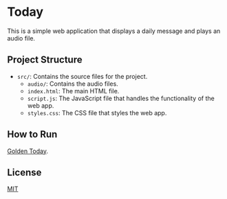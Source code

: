 # Today

This is a simple web application that displays a daily message and plays an audio file.

## Project Structure

- `src/`: Contains the source files for the project.
  - `audio/`: Contains the audio files.
  - `index.html`: The main HTML file.
  - `script.js`: The JavaScript file that handles the functionality of the web app.
  - `styles.css`: The CSS file that styles the web app.

## How to Run

[Golden Today](https://golden-today.vercel.app/).

## License

[MIT](https://choosealicense.com/licenses/mit/)
